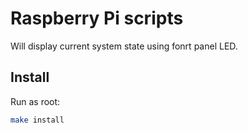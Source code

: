 # Raspberry Pi scripts

Will display current system state using fonrt panel LED.

## Install

Run as root:
```sh
make install
```
